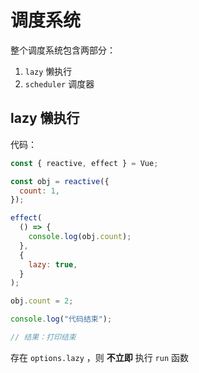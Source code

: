 # 调度系统

整个调度系统包含两部分：

1. `lazy` 懒执行
2. `scheduler` 调度器

## lazy 懒执行

代码：

```js
const { reactive, effect } = Vue;

const obj = reactive({
  count: 1,
});

effect(
  () => {
    console.log(obj.count);
  },
  {
    lazy: true,
  }
);

obj.count = 2;

console.log("代码结束");

// 结果：打印结束
```

存在 `options.lazy` ，则 **不立即** 执行 `run` 函数
